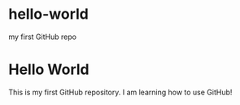 # hello-world
my first GitHub repo
# Hello World
This is my first GitHub repository. I am learning how to use GitHub!
